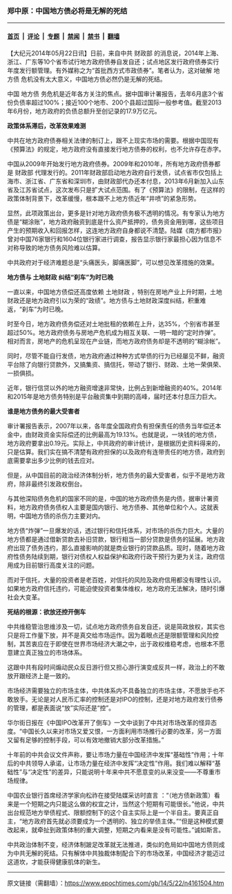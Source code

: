 ### 郑中原：中国地方债必将是无解的死结

---

#### [首页](../../../..?n4161504) &nbsp;|&nbsp; [评论](../../../../../epoch-comment?n4161504) &nbsp;|&nbsp; [专题](../../../../../epoch-special?n4161504) &nbsp;|&nbsp; [禁闻](../../../../../epoch-news?n4161504) &nbsp;|&nbsp; [禁书](../../../../../books?n4161504) &nbsp;|&nbsp; [翻墙](https://github.com/gfw-breaker/nogfw/blob/master/README.md?n4161504)


<div class="post_content" id="artbody" itemprop="articleBody">
 <!-- article content begin -->
 <p>
  【大纪元2014年05月22日讯】日前，来自中共
  <ok href="https://www.epochtimes.com/gb/tag/%E8%B4%A2%E6%94%BF%E9%83%A8.html">
   财政部
  </ok>
  的消息说，2014年上海、浙江、广东等10个省市试行地方政府债券自发自还；试点地区发行政府债券实行年度发行额管理。有外媒称之为“首批西方式市政债券”。笔者认为，这对破解
  <ok href="https://www.epochtimes.com/gb/tag/%E5%9C%B0%E6%96%B9%E5%80%BA.html">
   地方债
  </ok>
  危机没有太大意义，中国地方债必然仍是无解的死结。
 </p>
 <p>
  中国
  <ok href="https://www.epochtimes.com/gb/tag/%E5%9C%B0%E6%96%B9%E5%80%BA.html">
   地方债
  </ok>
  务危机是近年各方关注的焦点。据中国审计署报告，去年6月底3个省份负债率超过100%；接近100个地市、200个县超过国际一般参考值。截至2013年6月份，地方政府的负债总额升至创记录的17.9万亿元。
 </p>
 <p>
  <b>
   政策体系滞后，改革效果难测
  </b>
 </p>
 <p>
  中共在地方政府债券相关法律的制订上，跟不上现实市场的需要。根据中国现有《预算法》的规定，地方政府没有直接发行地方债券的权利，也不允许存在赤字。
 </p>
 <p>
  中国从2009年开始发行地方政府债券。2009年和2010年，所有地方政府债券都是
  <ok href="https://www.epochtimes.com/gb/tag/%E8%B4%A2%E6%94%BF%E9%83%A8.html">
   财政部
  </ok>
  代理发行的。2011年财政部启动地方政府自行发债，试点省市仅包括上海市、浙江省、广东省和深圳市，由财政部代办还本付息，2013年6月新加入山东省及江苏省试点，这次发布只是扩大试点范围。有了《预算法》的限制，在这样的政策体制背景下，改革缓慢，根本跟不上地方债近年“井喷”的紧急形势。
 </p>
 <p>
  显然，此项政策出台，更多是针对地方政府债务极不透明的情况。有专家认为地方债是“糊涂账”，地方政府融资到底是什么资产抵押的，债务资金用到哪，这些项目产生的预期收入和回报怎样，这连地方政府自身都说不清楚。陆媒《南方都市报》曾对中国76家银行和1604位银行家进行调查，报告显示银行家最担心因为信息不对称导致的地方债务风险难以估算。
 </p>
 <p>
  中共政府对于经济难题总是“头痛医头，脚痛医脚”，可以想见改革措施的效果。
 </p>
 <p>
  <b>
   地方债与
   <ok href="https://www.epochtimes.com/gb/tag/%E5%9C%9F%E5%9C%B0%E8%B4%A2%E6%94%BF.html">
    土地财政
   </ok>
   纠结“刹车”为时已晚
  </b>
 </p>
 <p>
  一直以来，中国地方债偿还高度依赖
  <ok href="https://www.epochtimes.com/gb/tag/%E5%9C%9F%E5%9C%B0%E8%B4%A2%E6%94%BF.html">
   土地财政
  </ok>
  ，特别在房地产业上升时期，土地财政还是地方政府引以为荣的“政绩”。地方债与土地财政深度纠结，积重难返，“刹车”为时已晚。
 </p>
 <p>
  时至今日，地方政府债务偿还对土地批租的依赖在上升，达35%，个别省市甚至超过50%。地方政府债务与房地产危机成为相互关联、一明一暗的“定时炸弹”。相对而言，房地产的危机呈现在产业链，而地方政府债务却是不透明的“糊涂帐”。
 </p>
 <p>
  同时，尽管不能自行发债，地方政府通过种种方式举债的行为已经屡见不鲜，融资平台除了向银行贷款外，又搞集资、搞信托，带动了银行、财政、土地一荣俱荣、一损俱损。
 </p>
 <p>
  近年，银行信贷以外的地方融资增速非常快，比例占到新增融资的40%。2014年和2015年是地方债务特别是平台融资集中到期的高峰，届时还本付息压力巨大。
 </p>
 <p>
  <b>
   谁是地方债务的最大受害者
  </b>
 </p>
 <p>
  审计署报告表示，2007年以来，各年度全国政府负有担保责任的债务当年偿还本金中，由财政资金实际偿还的比例最高为19.13%。也就是说，一块钱的地方债，地方政府要拿出0.19元。实际上，中共政府的审计统计，是根据历史资料得来的，只是估算。我们实在搞不清楚有政府担保的以及政府有连带责任的地方债，政府到底需要拿出多少比例的钱去应对。
 </p>
 <p>
  但是，从中国目前的政治经济体制分析，地方债务的最大受害者，似乎不是地方政府，除非最终引发政权倒台。
 </p>
 <p>
  与其他深陷债务危机的国家不同的是，中国的地方政府债务是内债，据审计署资料，地方政府债务债权人主要是国内银行、地方债券、其他单位和个人。这就表明，中国地方债的杀伤力主要对内。
 </p>
 <p>
  地方债“炸弹”一旦爆发的话，透过银行和信托体系，对市场的杀伤力巨大。大量的地方债都是通过借新贷款去补旧贷款，银行相当一部分贷款是债务的延展。地方政府出现了债务违约，那么直接影响的就是商业银行的贷款品质。现时，随着地方政府性债务陆续到期，银行对债权人权益保护和政府行政干预行为更为关注，政府信用成为目前银行高度关注的问题。
 </p>
 <p>
  而对于信托，大量的投资者是老百姓，对信托的风险及政府信用都没有理性认识。如果地方政府信托违约，可能迫使投资者集体维权，地方政府无法解决，随时引爆社会大变革。
 </p>
 <p>
  <b>
   死结的根源：欲放还控开倒车
  </b>
 </p>
 <p>
  中共维稳管治思维涉及一切，试点地方政府债务自发自还，说是简政放权，其实也只是将工作量下放，并不是真交给市场运作。因为着眼点还是限额管理和风险控制，其苦衷应在于即使在世界市场经济大潮之中，出于政权维稳考虑，也根本不愿意建立真正独立的市场体系。
 </p>
 <p>
  这跟中共有段时间煽动民众反日游行但又担心游行演变成反共一样，政治上的不敢放开跟经济上是一致的。
 </p>
 <p>
  市场经济需要独立的市场主体，中共体系内不具备独立的市场主体，不愿放手也不敢放手。无论是对人民币汇率的控制还是对IPO的控制，还是对地方政府发行债券的管理，都是表面说“放”实际还是“控”。
 </p>
 <p>
  华尔街日报在《中国IPO改革开了倒车》一文中谈到了中共对市场改革的怪异态度。“中国长久以来对市场又爱又恨，一方面利用市场推行必要的改革，另一方面又留有足够的控制手段，可以有效地撤销大部分改革措施。”
 </p>
 <p>
  十年前的中共会议文件声称，要让市场力量在中国经济中发挥“基础性”作用；十年后的中共领导人承诺，让市场力量在经济中发挥“决定性”作用。我们难以解释“基础性”与“决定性”的差异，只能说明十年来中共不愿意变的从来没变——不尊重市场规律。
 </p>
 <p>
  中国农业银行首席经济学家向松祚在接受陆媒采访时直言 ：“（地方债新政策）看来是一个短期之内只能这么做的权宜之计，当然这个短期有可能很长。”他说，中共出台规范地方举债程式、限额控制下的这个自主实际上是一个半自主。要真正自主，“地方政府首先就必须要成为一个透明的、独立的举债主体。”“但是这种模式要改起来，就牵扯到政策体制的重大调整，短期之内看来是没有可能性。”诚如斯言。
 </p>
 <p>
  中共政治体制不变，经济体制跛足改革就无法推进，类似的危局如中国地方债则成为中共无解的死结。只有解体中共独裁体制配合下的市场改革，中国经济才能迈过这道坎，才能获得健康肌体的新生。
 </p>
 <!-- article content end -->
 <div id="below_article_ad">
 </div>
</div>


---

原文链接（需翻墙）：https://www.epochtimes.com/gb/14/5/22/n4161504.htm